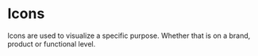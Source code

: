 # Icons

Icons are used to visualize a specific purpose. Whether that is on a brand, product or functional level.
